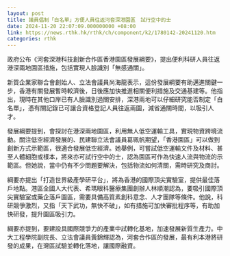```yaml
---
layout: post
title: 議員倡制「白名單」方便人員往返河套深港園區　試行空中的士
date: 2024-11-20 22:07:09.000000000 +08:00
link: https://news.rthk.hk/rthk/ch/component/k2/1780142-20241120.htm
categories: rthk
---
```


政府公布《河套深港科技創新合作區香港園區發展綱要》，提出便利科研人員往返港深兩地園區措施，包括實現人臉識別「無感通關」。

新質企業家聯合會創始人、立法會議員尚海龍表示，這份發展綱要有助邁進關鍵一步，香港有關發展暫時較濟後，日後應加快推進相關便利措施及交通基建等。他指出，現時在其他口岸已有人臉識別過關安排，深港兩地可以仔細研究能否制定「白名單」，憑有關記錄已可讓合資格登記人員往返兩園，減省通關時間，以吸引人才。

發展綱要提到，會探討在港深兩地園區，利用無人低空運輸工具，實現物資跨境流動。關注低空經濟發展的、民建聯立法會議員葛珮帆期望，「香港園區」可以做到創新方式示範區，很適合發展低空經濟。她舉例，可嘗試低空運輸文件及材料、甚至人體細胞或樣本，將來亦可試行空中的士，認為園區可作為快速人流與物流的示範區。但她說，當中仍有不少問題要解決，包括物流如何清關，需時研究及商討。

綱要亦提出「打造世界級產學研平台」，將為香港的國際頂尖實驗室，提供最佳落戶地點。港區全國人大代表、希瑪眼科醫療集團創辦人林順潮認為，要吸引國際頂尖實驗室或藥企落戶園區，需要具備高質素創科意念、人才團隊等條件。他說，科研競爭激烈，又指「天下武功，無快不破」，如有措施可加快審批程序等，有助加快研發，提升園區吸引力。

綱要亦提到，要建設具國際競爭力的產業中試轉化基地，加速發展新質生產力。中大工程學院副院長、立法會議員黃錦輝認為，河套合作區的發展，最有利本港將研發的成果，在灣區試驗並轉化落地，讓國際融資。
